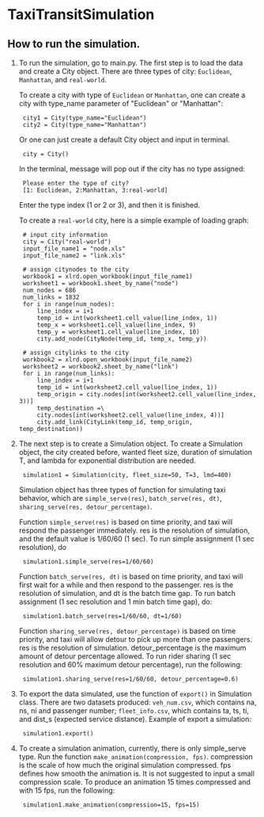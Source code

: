 # TaxiTransitSimulation

## How to run the simulation. 

1. To run the simulation, go to main.py. The first step is to load the data and create a City object. There are three types of city: `Euclidean`, `Manhattan`, and `real-world`. 

    To create a city with type of `Euclidean` or `Manhattan`, one can create a city with type_name parameter of "Euclidean" or "Manhattan":

        city1 = City(type_name="Euclidean")
        city2 = City(type_name="Manhattan")

    Or one can just create a default City object and input in terminal. 
        
        city = City()

    In the terminal, message will pop out if the city has no type assigned: 

        Please enter the type of city? 
        [1: Euclidean, 2:Manhattan, 3:real-world] 

    Enter the type index (1 or 2 or 3), and then it is finished.

    To create a `real-world` city, here is a simple example of loading graph: 

        # input city information
        city = City("real-world")
        input_file_name1 = "node.xls"
        input_file_name2 = "link.xls"

        # assign citynodes to the city
        workbook1 = xlrd.open_workbook(input_file_name1)
        worksheet1 = workbook1.sheet_by_name("node")
        num_nodes = 686
        num_links = 1832
        for i in range(num_nodes):
            line_index = i+1
            temp_id = int(worksheet1.cell_value(line_index, 1))
            temp_x = worksheet1.cell_value(line_index, 9)
            temp_y = worksheet1.cell_value(line_index, 10)
            city.add_node(CityNode(temp_id, temp_x, temp_y))

        # assign citylinks to the city
        workbook2 = xlrd.open_workbook(input_file_name2)
        worksheet2 = workbook2.sheet_by_name("link")
        for i in range(num_links):
            line_index = i+1
            temp_id = int(worksheet2.cell_value(line_index, 1))
            temp_origin = city.nodes[int(worksheet2.cell_value(line_index, 3))]
            temp_destination =\
            city.nodes[int(worksheet2.cell_value(line_index, 4))]
            city.add_link(CityLink(temp_id, temp_origin, temp_destination))
    
2. The next step is to create a Simulation object. To create a Simulation object, the city created before, wanted fleet size, duration of simulation T, and lambda for exponential distribution are needed.

        simulation1 = Simulation(city, fleet_size=50, T=3, lmd=400)

    Simulation object has three types of function for simulating taxi behavior, which are `simple_serve(res)`, `batch_serve(res, dt)`, `sharing_serve(res, detour_percentage)`. 

    Function `simple_serve(res)` is based on time priority, and taxi will respond the passenger immediately. res is the resolution of simulation, and the default value is 1/60/60 (1 sec). To run simple assignment (1 sec resolution), do

        simulation1.simple_serve(res=1/60/60)

    Function `batch_serve(res, dt)` is based on time priority, and taxi will first wait for a while and then respond to the passenger. res is the resolution of simulation, and dt is the batch time gap. To run batch assignment (1 sec resolution and 1 min batch time gap), do:

        simulation1.batch_serve(res=1/60/60, dt=1/60)

    Function `sharing_serve(res, detour_percentage)` is based on time priority, and taxi will allow detour to pick up more than one passengers. res is the resolution of simulation. detour_percentage is the maximum amount of detour percentage allowed. To run rider sharing (1 sec resolution and 60% maximum detour percentage), run the following:  

        simulation1.sharing_serve(res=1/60/60, detour_percentage=0.6)

3. To export the data simulated, use the function of `export()` in Simulation class. There are two datasets produced: `veh_num.csv`, which contains na, ns, ni and passenger number; `fleet_info.csv`, which contains ta, ts, ti, and dist_s (expected service distance).
Example of export a simulation:

        simulation1.export()

4. To create a simulation animation, currently, there is only simple_serve type. Run the function `make_animation(compression, fps)`. compression is the scale of how much the original simulation compressed. fps defines how smooth the animation is. It is not suggested to input a small compression scale. To produce an animation 15 times compressed and with 15 fps, run the following: 

        simulation1.make_animation(compression=15, fps=15)
